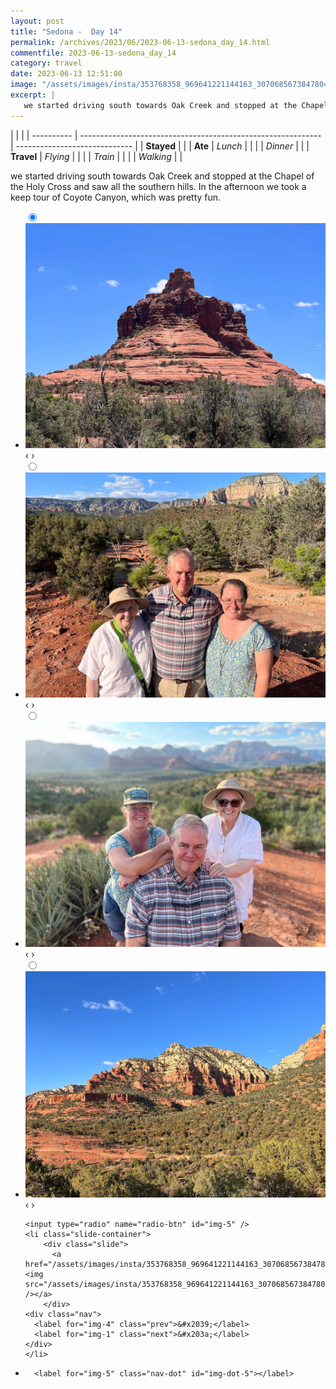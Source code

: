 ```yaml
---
layout: post
title: "Sedona -  Day 14"
permalink: /archives/2023/06/2023-06-13-sedona_day_14.html
commentfile: 2023-06-13-sedona_day_14
category: travel
date: 2023-06-13 12:51:00
image: "/assets/images/insta/353768358_969641221144163_3070685673847804968_n_17913085502760589.jpg"
excerpt: |
   we started driving south towards Oak Creek and stopped at the Chapel of the Holy Cross and saw all the southern hills. In the afternoon we took a keep tour of Coyote Canyon, which was pretty fun.
---
```


|            |                                                              |
| ---------- | ------------------------------------------------------------ | ----------------------------- |
| **Stayed** |  |
| **Ate**    | _Lunch_                                                      |          |
|            | _Dinner_                                                     |          |
| **Travel** | _Flying_                                                     |          |
|            | _Train_                                                      |          |
|            | _Walking_                                                    |          |


 we started driving south towards Oak Creek and stopped at the Chapel of the Holy Cross and saw all the southern hills. In the afternoon we took a keep tour of Coyote Canyon, which was pretty fun.


<ul class="slides">
    <input type="radio" name="radio-btn" id="img-1" checked="checked" />
    <li class="slide-container">
        <div class="slide">
          <a href="/assets/images/insta/353761577_1992234194450458_3959789798093016496_n_17982560765038248.jpg"><img src="/assets/images/insta/353761577_1992234194450458_3959789798093016496_n_17982560765038248.jpg" /></a>
        </div>
    <div class="nav">
      <label for="img-5" class="prev">&#x2039;</label>
      <label for="img-2" class="next">&#x203a;</label>
    </div>
    </li>
        <input type="radio" name="radio-btn" id="img-2"  />
    <li class="slide-container">
        <div class="slide">
          <a href="/assets/images/insta/353606827_635336225138307_2628239482718080362_n_17987322295964998.jpg"><img src="/assets/images/insta/353606827_635336225138307_2628239482718080362_n_17987322295964998.jpg" /></a>
        </div>
    <div class="nav">
      <label for="img-1" class="prev">&#x2039;</label>
      <label for="img-3" class="next">&#x203a;</label>
    </div>
    </li>
        <input type="radio" name="radio-btn" id="img-3"  />
    <li class="slide-container">
        <div class="slide">
          <a href="/assets/images/insta/353865528_949441213051217_5950295349801842355_n_18011155117679001.jpg"><img src="/assets/images/insta/353865528_949441213051217_5950295349801842355_n_18011155117679001.jpg" /></a>
        </div>
    <div class="nav">
      <label for="img-2" class="prev">&#x2039;</label>
      <label for="img-4" class="next">&#x203a;</label>
    </div>
    </li>
        <input type="radio" name="radio-btn" id="img-4"  />
    <li class="slide-container">
        <div class="slide">
          <a href="/assets/images/insta/353613289_598058049096077_344894329672921847_n_18015768229618014.jpg"><img src="/assets/images/insta/353613289_598058049096077_344894329672921847_n_18015768229618014.jpg" /></a>
        </div>
    <div class="nav">
      <label for="img-3" class="prev">&#x2039;</label>
      <label for="img-5" class="next">&#x203a;</label>
    </div>
    </li>
    
    <input type="radio" name="radio-btn" id="img-5" />
    <li class="slide-container">
        <div class="slide">
          <a href="/assets/images/insta/353768358_969641221144163_3070685673847804968_n_17913085502760589.jpg"><img src="/assets/images/insta/353768358_969641221144163_3070685673847804968_n_17913085502760589.jpg" /></a>
        </div>
    <div class="nav">
      <label for="img-4" class="prev">&#x2039;</label>
      <label for="img-1" class="next">&#x203a;</label>
    </div>
    </li>
			
<li class="nav-dots">
      <label for="img-1" class="nav-dot" id="img-dot-1"></label>
      <label for="img-2" class="nav-dot" id="img-dot-2"></label>
      <label for="img-3" class="nav-dot" id="img-dot-3"></label>
      <label for="img-4" class="nav-dot" id="img-dot-4"></label>

      <label for="img-5" class="nav-dot" id="img-dot-5"></label>

</li>
</ul>        
             

		